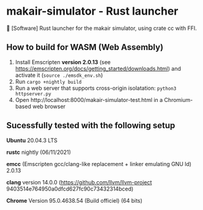 # makair-simulator - Rust launcher
🥽 [Software] Rust launcher for the makair simulator, using crate cc with FFI.

## How to build for WASM (Web Assembly)

1. Install Emscripten **version 2.0.13** (see https://emscripten.org/docs/getting_started/downloads.html) and activate it (`source ./emsdk_env.sh`)
2. Run `cargo +nightly build`
3. Run a web server that supports cross-origin isolatation: `python3 httpserver.py`
4. Open http://localhost:8000/makair-simulator-test.html in a Chromium-based web browser

## Sucessfully tested with the following setup

**Ubuntu** 20.04.3 LTS

**rustc** nightly (06/11/2021)

**emcc** (Emscripten gcc/clang-like replacement + linker emulating GNU ld) 2.0.13

**clang** version 14.0.0 (https://github.com/llvm/llvm-project 9403514e764950a0dfcd627fc90c73432314bced)

**Chrome** Version 95.0.4638.54 (Build officiel) (64 bits)
